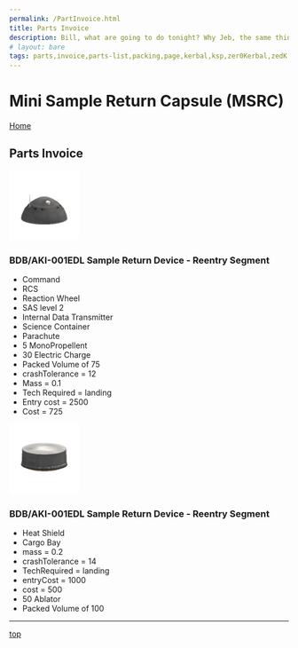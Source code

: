 ```yaml
---
permalink: /PartInvoice.html
title: Parts Invoice
description: Bill, what are going to do tonight? Why Jeb, the same thing we do every night, Take over the world!
# layout: bare
tags: parts,invoice,parts-list,packing,page,kerbal,ksp,zer0Kerbal,zedK
---
```


<!-- PartInvoice.md v1.1.3.1
Mini Sample Return Capsule (MSRC)
created: 01 Feb 2022
updated: 30 Mar 2022 -->
<script src="https://kit.fontawesome.com/0ea5493613.js" crossorigin="anonymous"></script>
<i class="fab fa-github"></i>
# Mini Sample Return Capsule (MSRC)

[Home](/index.md)

## Parts Invoice

<!-- ![Reentry Segment](/GameData/MiniSampleReturnCapsule/Parts/@thumbs/msrc-parachute_icon.png) -->
<img src="https://raw.githubusercontent.com/zer0Kerbal/MiniSampleReturnCapsule/master/GameData/MiniSampleReturnCapsule/Parts/%40thumbs/msrc-parachute_icon.png" alt="Reentry Segment" width="25%" height="25%" />

### BDB/AKI-001EDL Sample Return Device - Reentry Segment

* Command
* RCS
* Reaction Wheel
* SAS level 2
* Internal Data Transmitter
* Science Container
* Parachute
* 5 MonoPropellent
* 30 Electric Charge
* Packed Volume of 75
* crashTolerance = 12
* Mass = 0.1
* Tech Required = landing
* Entry cost = 2500
* Cost =  725

<!-- ![Cargo Bay](/GameData/MiniSampleReturnCapsule/Parts/@thumbs/msrc-cargoBay_icon.png) -->
<img src="https://raw.githubusercontent.com/zer0Kerbal/MiniSampleReturnCapsule/master/GameData/MiniSampleReturnCapsule/Parts/%40thumbs/msrc-cargoBay_icon.png" alt="Cargo Bay" width="25%" height="25%" />

### BDB/AKI-001EDL Sample Return Device - Reentry Segment

* Heat Shield
* Cargo Bay
* mass = 0.2
* crashTolerance = 14
* TechRequired = landing
* entryCost = 1000
* cost = 500
* 50 Ablator
* Packed Volume of 100

---

[top](#Parts-Invoice)
<!-- this file CC BY-ND 3.0 Unported by zer0Kerbal>
